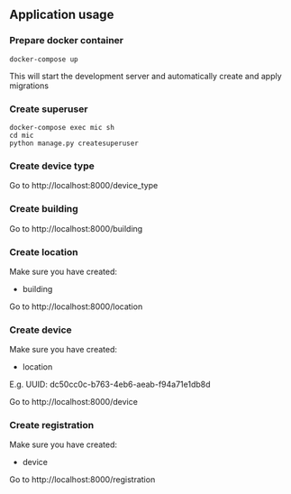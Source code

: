 ## Application usage

### Prepare docker container

```docker-compose up```

This will start the development server and automatically create and apply migrations

### Create superuser

```
docker-compose exec mic sh
cd mic
python manage.py createsuperuser
```

### Create device type 
Go to http://localhost:8000/device_type

### Create building

Go to http://localhost:8000/building

### Create location
Make sure you have created:
 - building

Go to http://localhost:8000/location

### Create device 
Make sure you have created:
 - location

E.g. UUID: dc50cc0c-b763-4eb6-aeab-f94a71e1db8d

Go to http://localhost:8000/device

### Create registration
Make sure you have created:
 - device 

Go to http://localhost:8000/registration